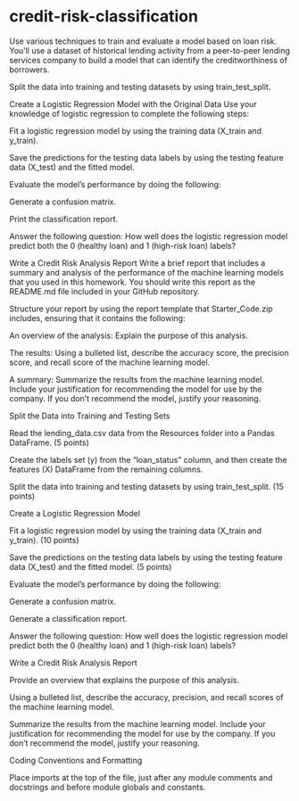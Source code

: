# credit-risk-classification

Use various techniques to train and evaluate a model based on loan risk. You’ll use a dataset of historical lending activity from a peer-to-peer lending services company to build a model that can identify the creditworthiness of borrowers.

Split the data into training and testing datasets by using train_test_split.

Create a Logistic Regression Model with the Original Data
Use your knowledge of logistic regression to complete the following steps:

Fit a logistic regression model by using the training data (X_train and y_train).

Save the predictions for the testing data labels by using the testing feature data (X_test) and the fitted model.

Evaluate the model’s performance by doing the following:

Generate a confusion matrix.

Print the classification report.

Answer the following question: How well does the logistic regression model predict both the 0 (healthy loan) and 1 (high-risk loan) labels?

Write a Credit Risk Analysis Report
Write a brief report that includes a summary and analysis of the performance of the machine learning models that you used in this homework. You should write this report as the README.md file included in your GitHub repository.

Structure your report by using the report template that Starter_Code.zip includes, ensuring that it contains the following:

An overview of the analysis: Explain the purpose of this analysis.

The results: Using a bulleted list, describe the accuracy score, the precision score, and recall score of the machine learning model.

A summary: Summarize the results from the machine learning model. Include your justification for recommending the model for use by the company. If you don’t recommend the model, justify your reasoning.

Split the Data into Training and Testing Sets 


Read the lending_data.csv data from the Resources folder into a Pandas DataFrame. (5 points)

Create the labels set (y) from the “loan_status” column, and then create the features (X) DataFrame from the remaining columns. 

Split the data into training and testing datasets by using train_test_split. (15 points)

Create a Logistic Regression Model 


Fit a logistic regression model by using the training data (X_train and y_train). (10 points)

Save the predictions on the testing data labels by using the testing feature data (X_test) and the fitted model. (5 points)

Evaluate the model’s performance by doing the following:

Generate a confusion matrix. 

Generate a classification report. 

Answer the following question: How well does the logistic regression model predict both the 0 (healthy loan) and 1 (high-risk loan) labels? 

Write a Credit Risk Analysis Report 


Provide an overview that explains the purpose of this analysis. 

Using a bulleted list, describe the accuracy, precision, and recall scores of the machine learning model. 

Summarize the results from the machine learning model. Include your justification for recommending the model for use by the company. If you don’t recommend the model, justify your reasoning. 

Coding Conventions and Formatting 


Place imports at the top of the file, just after any module comments and docstrings and before module globals and constants. 




